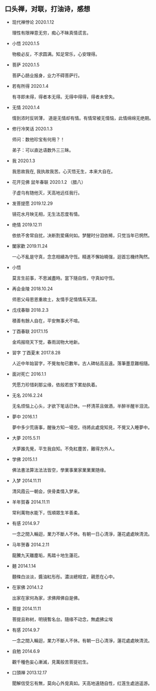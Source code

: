 ## 口头禅，对联，打油诗，感想 

* 现代禅悖论 2020.1.12

  理性有限禅意无穷，痴心不眛真情谎言。

* 小悟 2020.1.5

  物极必反，不求圆满。知足常乐，心安理得。

* 菩萨 2020.1.5

  菩萨心肠业报身，业力不碍菩萨行。

* 若有所得 2020.1.4

  有寻即未得，得者本无得。无得中得得，得者未曾失。
  
* 无情 2020.1.4

  情到浓时反转薄， 道是无情却有情。有情常被无情恼，此情绵绵无绝期。
  
* 修行冷笑话 2020.1.3
  
  师问：数他珍宝有何用？！

  弟子：可以直达语数外三三眛。
  
* 我 2020.1.3

  我思故我在, 我执故我苦。心灭悟无生，本来大自在。

* 花开见佛 鼠年春联 2020.1.2 （腊八）

  子虚乌有随他灭，天高地远任我行。

* 发菩提愿 2019.12.29

  镜花水月映无相，无生法忍度有情。

* 绝情 2019.12.11

  依依不舍常自扰，决断割爱痛何如。梦醒时分泪依稀，只觉当年已惘然。
 
* 闔家歡 2019.11.24

  一心不亂是守真，念念相續為守恆。精進不懈始曉强，迴首忘機终陶然。

* 小悟

  莫言生前事，不思滅盡時。當下隨自性，守真如守恆。
  
* 再会金陵 2018.10.24

  师恩父母恩恩重故土，友情手足情情系天涯。

* 戊戌春聯 2018.2.3
  
  積善有餘人自在，平安無事犬不喧。

* 丁酉春联 2017.1.15
  
  金鸡报晓天下觉，春雨润物大地新。

* 習字 丁酉夏末 2017.8.28

  人近中年始習字，不覺匆匆已數年。古人碑帖高且遠。落筆墨意難相隨。

* 面对死亡 2016.1.1
  
  凭愿力珍惜刹那尘缘，依般若放下累劫执着。

* 无名 2016.2.24

  无名烦恼上心头，才欲下笔话已休。一杯清茶且做酒，半醉半醒半泪流。
  
* 夢中 2016.1.1
  
  夢中多少荒唐事，醒後方知一場空。待將此處覓知見，不覺又入睡夢中。
  
* 大夢 2015.5.11
  
  大夢誰先覺，平生我自知。不免紅塵苦，難得方外人。  
  
* 学佛 2015.1.1
  
  佛法書法算法法法皆空，學業事業家業業業随缘。
  
* 入梦 2014.11.11
 
  清风霞云一朝会，侠骨柔情入梦来。
  
* 羊年賀春 2014.11.11
  
  常利萬物水能下，恆順眾生羊善柔。
  
* 有感 2014.9.7

  一念之間入輪迴，業力不斷人不休。有朝一日心清淨，蓮花處處映清流。
  
* 马年贺春 2014.2.11

  龍騰九天離塵垢，馬踏十地生蓮花。
  
* 麺 2014.1.14

  麵條白淡淡，醬油紅彤彤。濃淡總相宜，親恩在心中。
  
* 在家佛 2014.1.2

  出家在家何為家，求佛拜佛自是佛。
  
* 菩提 2014.11.11

  菩提且称树，明镜暫名台。隨缘不动念，無處拂尘埃
  
* 有感 2014.9.7
  
  一念之間入輪迴，業力不斷人不休。有朝一日心清淨，蓮花處處映清流。
  
* 自勉 2014.6.9

  觀千種色妄心漸滅，見萬般苦菩提初生。
  
* 口頭禅 2013.12.17
  
  聞解信受忘有無，莫向心外覓真如。天高地遠随自性，红莲生處逍遥游。
